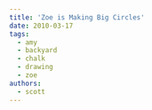 ```yaml
---
title: 'Zoe is Making Big Circles'
date: 2010-03-17
tags:
  - amy
  - backyard
  - chalk
  - drawing
  - zoe
authors:
  - scott
---
```


